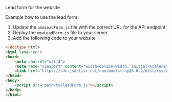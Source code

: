 Lead form for the website

Example how to use the lead form

1. Update the `omaLeadForm.js` file with the correct URL for the API endpoint
2. Deploy the `omaLeadForm.js` file to your server
3. Add the following code to your website

```html
<!doctype html>
<html lang="en">
<head>
    <meta charset="utf-8">
    <meta name="viewport" content="width=device-width, initial-scale=1">
    <link href="https://cdn.jsdelivr.net/npm/bootstrap@5.0.2/dist/css/bootstrap.min.css" rel="stylesheet" integrity="sha384-EVSTQN3/azprG1Anm3QDgpJLIm9Nao0Yz1ztcQTwFspd3yD65VohhpuuCOmLASjC" crossorigin="anonymous">>
</head>
<body>
    <script src="path/to/leadForm.js"></script>
</body>
</html>
```
